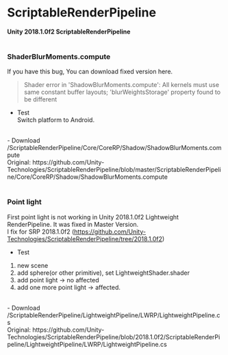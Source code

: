 # ScriptableRenderPipeline
**Unity 2018.1.0f2 ScriptableRenderPipeline** <BR/><BR/>


### ShaderBlurMoments.compute
If you have this bug, You can download fixed version here.<BR/>
 > Shader error in 'ShadowBlurMoments.compute': All kernels must use same constant buffer layouts; 'blurWeightsStorage' property found to be different
- Test<BR/>
 Switch platform to Android.<BR/>
<BR/>
- Download<BR/>
/ScriptableRenderPipeline/Core/CoreRP/Shadow/ShadowBlurMoments.compute<BR/>
Original: 
https://github.com/Unity-Technologies/ScriptableRenderPipeline/blob/master/ScriptableRenderPipeline/Core/CoreRP/Shadow/ShadowBlurMoments.compute
<BR/>
<BR/>

### Point light
First point light is not working in Unity 2018.1.0f2 Lightweight RenderPipeline. It was fixed in Master Version.<BR/>
I fix for SRP 2018.1.0f2 (https://github.com/Unity-Technologies/ScriptableRenderPipeline/tree/2018.1.0f2)<BR/>
- Test<BR/>
 1. new scene<BR/>
 1. add sphere(or other primitive), set LightweightShader.shader<BR/>
 1. add point light -> no affected<BR/>
 1. add one more point light -> affected.<BR/>
<BR/>
- Download<BR/>
/ScriptableRenderPipeline/LightweightPipeline/LWRP/LightweightPipeline.cs<BR/>
Original: https://github.com/Unity-Technologies/ScriptableRenderPipeline/blob/2018.1.0f2/ScriptableRenderPipeline/LightweightPipeline/LWRP/LightweightPipeline.cs
<BR/>
<BR/>